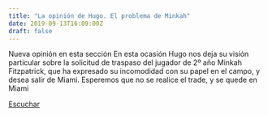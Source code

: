 ```yaml
---
title: "La opinión de Hugo. El problema de Minkah"
date: 2019-09-13T16:09:00Z
draft: false
---
```


Nueva opinión en esta sección
En esta ocasión Hugo nos deja su visión particular sobre la solicitud de traspaso del jugador de 2º año Minkah Fitzpatrick, que ha expresado su incomodidad con su papel en el campo, y desea salir de Miami.
Esperemos que no se realice el trade, y se quede en Miami

[Escuchar](https://www.ivoox.com/opinion-hugo-el-problema-minkah-audios-mp3_rf_41361579_1.html)
